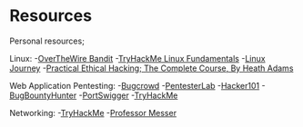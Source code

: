 # Resources
Personal resources;

Linux:
-[OverTheWire Bandit](https://overthewire.org/wargames/bandit/)
-[TryHackMe Linux Fundamentals](https://tryhackme.com/module/linux-fundamentals)
-[Linux Journey](https://linuxjourney.com/)
-[Practical Ethical Hacking; The Complete Course, By Heath Adams](https://www.udemy.com/course/practical-ethical-hacking/learn/lecture/17084870#content)

Web Application Pentesting:
-[Bugcrowd](https://www.bugcrowd.com/hackers/bugcrowd-university/)
-[PentesterLab](https://pentesterlab.com/exercises?dir=desc&only=free&sort=published_at)
-[Hacker101](https://www.hacker101.com/start-here)
-[BugBountyHunter](https://www.bugbountyhunter.com/)
-[PortSwigger](https://portswigger.net/web-security)
-[TryHackMe](https://tryhackme.com/module/web-hacking-1)

Networking:
-[TryHackMe](https://tryhackme.com/module/intro-to-networking)
-[Professor Messer](https://www.professormesser.com/network-plus/n10-007/n10-007-training-course/)
